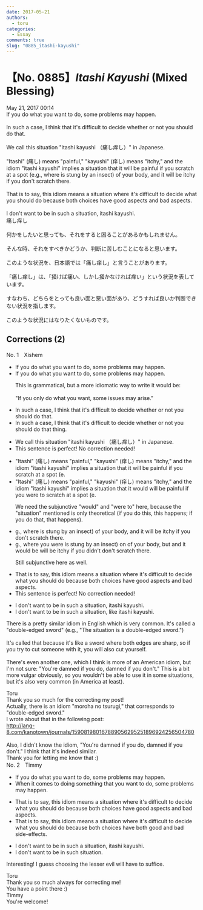 ```yaml
---
date: 2017-05-21
authors:
  - toru
categories:
  - Essay
comments: true
slug: "0885_itashi-kayushi"
---
```


# 【No. 0885】<strong><em>Itashi Kayushi</em></strong> (Mixed Blessing)
<div class="date">May 21, 2017 00:14</div>
<div id="post"><div id="body_show_ori">
If you do what you want to do, some problems may happen.<br/><br/>In such a case, I think that it's difficult to decide whether or not you should do that.<br/><br/>We call this situation "itashi kayushi （痛し痒し）" in Japanese.<br/><br/>"Itashi" (痛し) means "painful," "kayushi" (痒し) means "itchy," and the idiom "itashi kayushi" implies a situation that it will be painful if you scratch at a spot (e.g., where is stung by an insect) of your body, and it will be itchy if you don't scratch there.<br/><br/>That is to say, this idiom means a situation where it's difficult to decide what you should do because both choices have good aspects and bad aspects.<br/><br/>I don't want to be in such a situation, itashi kayushi.
</div></div>

<!-- more -->

<div id="post_ja"><div id="body_show_mo">
痛し痒し<br/><br/>何かをしたいと思っても、それをすると困ることがあるかもしれません。<br/><br/>そんな時、それをすべきかどうか、判断に苦しむことになると思います。<br/><br/>このような状況を、日本語では「痛し痒し」と言うことがあります。<br/><br/>「痛し痒し」は、「掻けば痛い、しかし掻かなければ痒い」という状況を表しています。<br/><br/>すなわち、どちらをとっても良い面と悪い面があり、どうすれば良いか判断できない状況を指します。<br/><br/>このような状況にはなりたくないものです。
</div></div>

## Corrections (2)
<div id="block"><div class="first_name"> No. 1　<span class="just_name">Xishem</span></div><div id="block2">
<ul class="correction_field">
<li class="incorrect">If you do what you want to do, some problems may happen.</li>
<li class="corrected correct">
If you do what you want to do, some problems may happen.
<p class="correction_comment">This is grammatical, but a more idiomatic way to write it would be:<br/><br/>"If you only do what you want, some issues may arise."</p>
</li>
</ul>
<ul class="correction_field">
<li class="incorrect">In such a case, I think that it's difficult to decide whether or not you should do that.</li>
<li class="corrected correct">
In such a case, I think that it's difficult to decide whether or not you should do that <span class="f_blue">thing</span>.
</li>
</ul>
<ul class="correction_field">
<li class="incorrect">We call this situation "itashi kayushi （痛し痒し）" in Japanese.</li>
<li class="corrected perfect">This sentence is perfect! No correction needed!</li>
</ul>
<ul class="correction_field">
<li class="incorrect">"Itashi" (痛し) means "painful," "kayushi" (痒し) means "itchy," and the idiom "itashi kayushi" implies a situation that it will be painful if you scratch at a spot (e.</li>
<li class="corrected correct">
"Itashi" (痛し) means "painful," "kayushi" (痒し) means "itchy," and the idiom "itashi kayushi" implies a situation that <span class="sline"><span class="f_red">it</span></span> <span class="f_blue">would</span> <span class="sline"><span class="f_red">will</span></span> be painful if you <span class="f_blue">were to</span> scratch at a spot (e.
<p class="correction_comment">We need the subjunctive "would" and "were to" here, because the "situation" mentioned is only theoretical (if you do this, this happens; if you do that, that happens).</p>
</li>
</ul>
<ul class="correction_field">
<li class="incorrect">g., where is stung by an insect) of your body, and it will be itchy if you don't scratch there.</li>
<li class="corrected correct">
g., where <span class="f_blue">you were</span> <span class="sline"><span class="f_red">is</span></span> stung by an insect) <span class="f_blue">on</span> <span class="sline"><span class="f_red">of</span></span> your body, <span class="f_blue">but</span> <span class="sline"><span class="f_red">and</span></span> it <span class="f_blue">would be</span> <span class="sline"><span class="f_red">will</span></span> be itchy if you <span class="f_blue">didn't</span> <span class="sline"><span class="f_red">don't</span></span> scratch there.
<p class="correction_comment">Still subjunctive here as well.</p>
</li>
</ul>
<ul class="correction_field">
<li class="incorrect">That is to say, this idiom means a situation where it's difficult to decide what you should do because both choices have good aspects and bad aspects.</li>
<li class="corrected perfect">This sentence is perfect! No correction needed!</li>
</ul>
<ul class="correction_field">
<li class="incorrect">I don't want to be in such a situation, itashi kayushi.</li>
<li class="corrected correct">
I don't want to be in such a situation<span class="sline"><span class="f_red">,</span></span><span class="f_blue"> like</span> itashi kayushi.
</li>
</ul>
<p class="comment_small">
 There is a pretty similar idiom in English which is very common. It's called a "double-edged sword" (e.g., "The situation is a double-edged sword.")
 <br/>
 <br/>
 It's called that because it's like a sword where both edges are sharp, so if you try to cut someone with it, you will also cut yourself.
 <br/>
 <br/>
 There's even another one, which I think is more of an American idiom, but I'm not sure: "You're damned if you do, damned if you don't." This is a bit more vulgar obviously, so you wouldn't be able to use it in some situations, but it's also very common (in America at least).
 <br/>
</p>

</div><div class="name"><span class="just_name">Toru</span><br>
Thank you so much for the correcting my post!<br/>Actually, there is an idiom "moroha no tsurugi," that corresponds to "double-edged sword."<br/>I wrote about that in the following post:<br/><a href="http://lang-8.com/kanotown/journals/159081980167889056295251896924256504780" target="_blank">http://lang-8.com/kanotown/journals/159081980167889056295251896924256504780</a><br/><br/>Also, I didn't know the idiom, "You're damned if you do, damned if you don't." I think that it's indeed similar.<br/>Thank you for letting me know that :)
</div>
</div>
<div id="block"><div class="first_name"> No. 2　<span class="just_name">Timmy</span></div><div id="block2">
<ul class="correction_field">
<li class="incorrect">If you do what you want to do, some problems may happen.</li>
<li class="corrected correct">
<span class="f_blue">When it comes</span> to do<span class="f_blue">ing something that</span> you want to do, some problems may happen.
</li>
</ul>
<ul class="correction_field">
<li class="incorrect">That is to say, this idiom means a situation where it's difficult to decide what you should do because both choices have good aspects and bad aspects.</li>
<li class="corrected correct">
That is to say, this idiom means a situation where it's difficult to decide what you should do because both choices have both good and bad <span class="f_blue">side-effects</span>.
</li>
</ul>
<ul class="correction_field">
<li class="incorrect">I don't want to be in such a situation, itashi kayushi.</li>
<li class="corrected correct">
I don't want to be in such situation.
</li>
</ul>
<p class="comment_small">
 Interesting! I guess choosing the lesser evil will have to suffice.
</p>

</div><div class="name"><span class="just_name">Toru</span><br>
Thank you so much always for correcting me!<br/>You have a point there :)
</div>
<div class="name"><span class="just_name">Timmy</span><br>
You're welcome!
</div>
</div>
